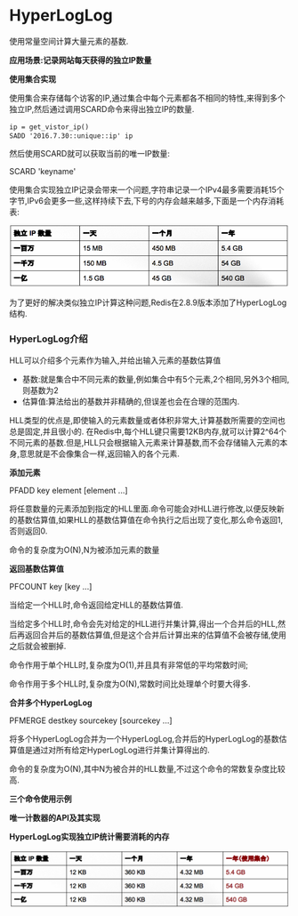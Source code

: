 # HyperLogLog

使用常量空间计算大量元素的基数.

**应用场景:记录网站每天获得的独立IP数量**

**使用集合实现**

使用集合来存储每个访客的IP,通过集合中每个元素都各不相同的特性,来得到多个独立IP,然后通过调用SCARD命令来得出独立IP的数量.

```
ip = get_vistor_ip()
SADD '2016.7.30::unique::ip' ip
```

然后使用SCARD就可以获取当前的唯一IP数量:

SCARD 'keyname'

使用集合实现独立IP记录会带来一个问题,字符串记录一个IPv4最多需要消耗15个字节,IPv6会更多一些,这样持续下去,下号的内存会越来越多,下面是一个内存消耗表:

![](/assets/Snip20160728_1.png)

为了更好的解决类似独立IP计算这种问题,Redis在2.8.9版本添加了HyperLogLog结构.

### HyperLogLog介绍

HLL可以介绍多个元素作为输入,并给出输入元素的基数估算值

* 基数:就是集合中不同元素的数量,例如集合中有5个元素,2个相同,另外3个相同,则基数为2
* 估算值:算法给出的基数并非精确的,但误差也会在合理的范围内.

HLL类型的优点是,即使输入的元素数量或者体积非常大,计算基数所需要的空间也总是固定,并且很小的.
在Redis中,每个HLL键只需要12KB内存,就可以计算2^64个不同元素的基数.但是,HLL只会根据输入元素来计算基数,而不会存储输入元素的本身,意思就是不会像集合一样,返回输入的各个元素.

**添加元素**

PFADD key element \[element ...\]

将任意数量的元素添加到指定的HLL里面.命令可能会对HLL进行修改,以便反映新的基数估算值,如果HLL的基数估算值在命令执行之后出现了变化,那么命令返回1,否则返回0.

命令的复杂度为O\(N\),N为被添加元素的数量

**返回基数估算值**

PFCOUNT key \[key ...\]

当给定一个HLL时,命令返回给定HLL的基数估算值.

当给定多个HLL时,命令会先对给定的HLL进行并集计算,得出一个合并后的HLL,然后再返回合并后的基数估算值,但是这个合并后计算出来的估算值不会被存储,使用之后就会被删掉.

命令作用于单个HLL时,复杂度为O\(1\),并且具有非常低的平均常数时间;

命令作用于多个HLL时,复杂度为O\(N\),常数时间比处理单个时要大得多.

**合并多个HyperLogLog**

PFMERGE destkey sourcekey \[sourcekey ...\]

将多个HyperLogLog合并为一个HyperLogLog,合并后的HyperLogLog的基数估算值是通过对所有给定HyperLogLog进行并集计算得出的.

命令的复杂度为O\(N\),其中N为被合并的HLL数量,不过这个命令的常数复杂度比较高.

**三个命令使用示例**





**唯一计数器的API及其实现**







**HyperLogLog实现独立IP统计需要消耗的内存**

![](/assets/Snip20160728_2.png)

